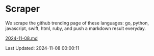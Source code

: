 # Scraper

We scrape the github trending page of these languages: go, python, javascript, swift, html, ruby, and push a markdown result everyday.

[2024-11-08.md](https://github.com/henson/Scraper/blob/master/2024-11-08.md)

Last Updated: 2024-11-08 00:00:11
